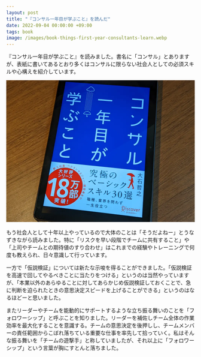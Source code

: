 ```yaml
---
layout: post
title: "『コンサル一年目が学ぶこと』を読んだ"
date: 2022-09-04 00:00:00 +09:00
tags: book
image: /images/book-things-first-year-consultants-learn.webp
---
```


『コンサル一年目が学ぶこと』を読みました。書名に「コンサル」とありますが、表紙に書いてあるとおり多くはコンサルに限らない社会人としての必須スキルや心構えを紹介しています。

![表紙](/images/book-things-first-year-consultants-learn.webp)

もう社会人として十年以上やっているので大体のことは「そうだよねー」とうなずきながら読みました。特に「リスクを早い段階でチームに共有すること」や「上司やチームとの期待値のすり合わせ」はこれまでの経験やトレーニングで何度も教えられ、日々意識して行っています。

一方で「仮説検証」については新たな示唆を得ることができました。「仮説検証を高速で回してやるべきことに当たりをつける」というのは当然やっていますが、「本業以外のあらゆることに対してあらかじめ仮説検証しておくことで、急に判断を迫られたときの意思決定スピードを上げることができる」というのはなるほどーと思いました。

またリーダーやチームを能動的にサポートするような立ち振る舞いのことを「フォロワーシップ」と呼ぶことを知りました。リーダーを補佐しチーム全体の作業効率を最大化することを意識する。チームの意思決定を後押しし、チームメンバーの責任範囲からこぼれ落ちている重要な仕事を率先して拾っていく。私はそんな振る舞いを「チームの遊撃手」と称していましたが、それ以上に「フォロワーシップ」という言葉が胸にすとんと落ちました。